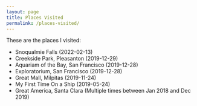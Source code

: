 ```yaml
---
layout: page
title: Places Visited
permalink: /places-visited/
---
```


These are the places I visited:

-   Snoqualmie Falls (2022-02-13)
-   Creekside Park, Pleasanton (2019-12-29)
-   Aquariam of the Bay, San Francisco (2019-12-28)
-   Exploratorium, San Francisco (2019-12-28)
-   Great Mall, Milpitas (2019-11-24)
-   My First Time On a Ship (2019-05-24)
-   Great America, Santa Clara (Multiple times between Jan 2018 and Dec 2019)

